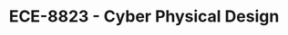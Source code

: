 ---
layout: course
title: ECE-8823 - Cyber Physical Design
aliases: CPDA
course_id: ECE-8823
permalink: /ECE-8823/
---